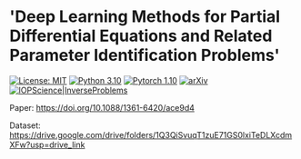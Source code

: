 # 'Deep Learning Methods for Partial Differential Equations and Related Parameter Identification Problems'

[![License: MIT](https://img.shields.io/badge/License-MIT-yellow.svg)](./LICENSE)
[![Python 3.10](https://img.shields.io/badge/python-3.10-blue.svg)](https://www.python.org/downloads/release/python-3100/)
[![Pytorch 1.10](https://img.shields.io/badge/pytorch-1.10-blue.svg)](https://pytorch.org/)
[![arXiv](https://img.shields.io/badge/arXiv-2209.14977-b31b1b.svg)](https://arxiv.org/abs/2209.14977)
[![IOPScience|InverseProblems](https://img.shields.io/badge/doi-10.1088/13616420/ace9d4-b31b1b.svg)](https://iopscience.iop.org/article/10.1088/1361-6420/ace9d4)


Paper: https://doi.org/10.1088/1361-6420/ace9d4

Dataset: https://drive.google.com/drive/folders/1Q3QiSvuqT1zuE71GS0lxiTeDLXcdmXFw?usp=drive_link
